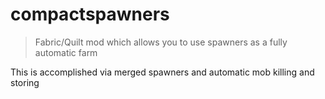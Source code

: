 # compactspawners
> Fabric/Quilt mod which allows you to use spawners as a fully automatic farm

This is accomplished via merged spawners and automatic mob killing and storing